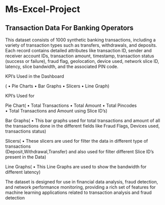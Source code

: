 # Ms-Excel-Project
## Transaction Data For Banking Operators
This dataset consists of 1000 synthetic banking transactions, including a variety of transaction types such as transfers, withdrawals, and deposits. Each record contains detailed attributes like transaction ID, sender and receiver account IDs, transaction amount, timestamp, transaction status (success or failure), fraud flag, geolocation, device used, network slice ID, latency, slice bandwidth, and the associated PIN code.

KPI’s Used in the Dashboard

(
  •	Pie Charts
  •	Bar Graphs
  •	Slicers
  •	Line Graph)
  
KPI’s Used for

  Pie Chart(
    •	Total Transactions
    •	Total Amount
    •	Total Pincodes  
    •	Total Transactions and Amount using Slice ID’s)
    
  Bar Graphs(
    •	This bar graphs used for total transactions and amount of all the transactions done in           the different fields like Fraud Flags, Devices used, transactions status)
    
  Slicers(
    •	These slicers are used for filter the data in different type of transactions  
    (Deposit,Withdrawal,Transfer) and also used for filter different Slice ID’s present in the 
    Data)
    
  Line Graphs(
    •	This Line Graphs are used to show the bandwidth for different latency)

The dataset is designed for use in financial data analysis, fraud detection, and network performance monitoring, providing a rich set of features for machine learning applications related to transaction analysis and fraud detection
